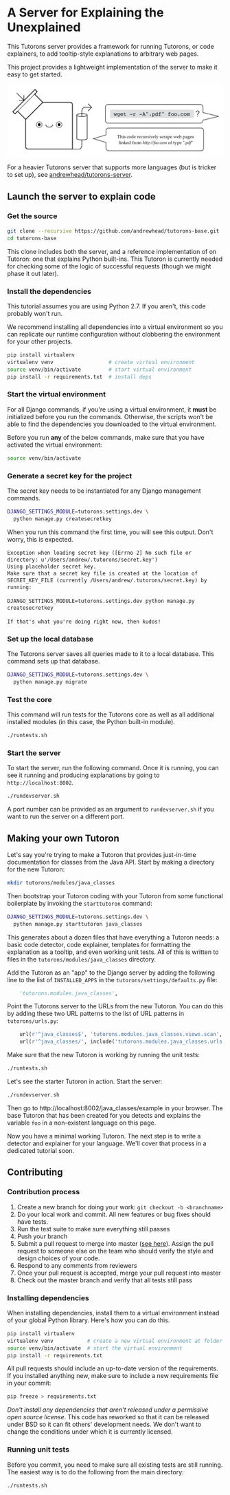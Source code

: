 # A Server for Explaining the Unexplained

This Tutorons server provides a framework for running
Tutorons, or code explainers, to add tooltip-style
explanations to arbitrary web pages.

This project provides a lightweight implementation of
the server to make it easy to get started.

<img src="docs/logo.png" width="600px"/>

For a heavier Tutorons server that supports more languages
(but is tricker to set up), see
[andrewhead/tutorons-server](https://github.com/andrewhead/tutorons-server).

## Launch the server to explain code

### Get the source

```bash
git clone --recursive https://github.com/andrewhead/tutorons-base.git
cd tutorons-base
```

This clone includes both the server, and a reference
implementation of on Tutoron: one that explains Python
built-ins.  This Tutoron is currently needed for checking
some of the logic of successful requests (though we might
phase it out later).

### Install the dependencies

This tutorial assumes you are using Python 2.7.  If you
aren't, this code probably won't run.

We recommend installing all dependencies into a virtual
environment so you can replicate our runtime configuration
without clobbering the environment for your other projects.

```bash
pip install virtualenv
virtualenv venv                  # create virtual environment
source venv/bin/activate         # start virtual environment
pip install -r requirements.txt  # install deps
```

### Start the virtual environment

For all Django commands, if you're using a virtual
environment, it **must** be initialized before you run the
commands.  Otherwise, the scripts won't be able to find the
dependencies you downloaded to the virtual environment.

Before you run **any** of the below commands, make sure that you
have activated the virtual environment:

```bash
source venv/bin/activate
```

### Generate a secret key for the project

The secret key needs to be instantiated for any Django
management commands.

```bash
DJANGO_SETTINGS_MODULE=tutorons.settings.dev \
  python manage.py createsecretkey
```

When you run this command the first time, you will see this
output.  Don't worry, this is expected.

```
Exception when loading secret key ([Errno 2] No such file or directory: u'/Users/andrew/.tutorons/secret.key')
Using placeholder secret key.
Make sure that a secret key file is created at the location of SECRET_KEY_FILE (currently /Users/andrew/.tutorons/secret.key) by running:

DJANGO_SETTINGS_MODULE=tutorons.settings.dev python manage.py createsecretkey

If that's what you're doing right now, then kudos!
```

### Set up the local database

The Tutorons server saves all queries made to it to a local
database.  This command sets up that database.

```bash
DJANGO_SETTINGS_MODULE=tutorons.settings.dev \
  python manage.py migrate
```

### Test the core

This command will run tests for the Tutorons core as well as
all additional installed modules (in this case, the Python
built-in module).

```bash
./runtests.sh
```

### Start the server

To start the server, run the following command.  Once it is
running, you can see it running and producing explanations
by going to `http://localhost:8002`.

```bash
./rundevserver.sh
```

A port number can be provided as an argument to
`rundevserver.sh` if you want to run the server on a
different port.


## Making your own Tutoron

Let's say you're trying to make a Tutoron that provides
just-in-time documentation for classes from the Java API.
Start by making a directory for the new Tutoron:

```bash
mkdir tutorons/modules/java_classes
```

Then bootstrap your Tutoron coding with your Tutoron from
some functional boilerplate by invoking the `starttutoron`
command:

```bash
DJANGO_SETTINGS_MODULE=tutorons.settings.dev \
  python manage.py starttutoron java_classes
```

This generates about a dozen files that have everything a
Tutoron needs: a basic code detector, code explainer,
templates for formatting the explanation as a tooltip, and
even working unit tests.  All of this is written to files in
the `tutorons/modules/java_classes` directory.

Add the Tutoron as an "app" to the Django server by adding
the following line to the list of `INSTALLED_APPS` in the
`tutorons/settings/defaults.py` file:

```python
    'tutorons.modules.java_classes',
```

Point the Tutorons server to the URLs from the new
Tutoron.  You can do this by adding these two URL patterns
to the list of URL patterns in `tutorons/urls.py`:

```python
    url(r'^java_classes$', 'tutorons.modules.java_classes.views.scan', name='java_classes'),
    url(r'^java_classes/', include('tutorons.modules.java_classes.urls', namespace='java_classes')),
```

Make sure that the new Tutoron is working by running the
unit tests:

```bash
./runtests.sh
```

Let's see the starter Tutoron in action.  Start the server:

```bash
./rundevserver.sh
```

Then go to http://localhost:8002/java_classes/example in
your browser.  The base Tutoron that has been created for
you detects and explains the variable `foo` in a
non-existent language on this page.

Now you have a minimal working Tutoron.  The next step is to
write a detector and explainer for your language.  We'll
cover that process in a dedicated tutorial soon.

## Contributing

### Contribution process

1. Create a new branch for doing your work:
   `git checkout -b <branchname>`
2. Do your local work and commit.  All new features or bug
   fixes should have tests.
3. Run the test suite to make sure everything still passes
4. Push your branch
4. Submit a pull request to merge into master ([see
   here](https://help.github.com/articles/using-pull-requests/)).
   Assign the pull request to someone else on the team who
   should verify the style and design choices of your code.
6. Respond to any comments from reviewers
7. Once your pull request is accepted, merge your pull
   request into master
8. Check out the master branch and verify that all tests
   still pass

### Installing dependencies

When installing dependencies, install them to a virtual
environment instead of your global Python library.  Here's
how you can do this.

```bash
pip install virtualenv
virtualenv venv           # create a new virtual environment at folder "venv"
source venv/bin/activate  # start the virtual environment
pip install -r requirements.txt
```

All pull requests should include an up-to-date version of
the requirements.  If you installed anything new, make sure
to include a new requirements file in your commit:

```bash
pip freeze > requirements.txt
```

*Don't install any dependencies that aren't released under a
permissive open source license*.  This code has reworked so
that it can be released under BSD so it can fit others'
development needs.  We don't want to change the conditions
under which it is currently licensed.

### Running unit tests

Before you commit, you need to make sure all existing tests
are still running.  The easiest way is to do the following
from the main directory:

```bash
./runtests.sh
```

